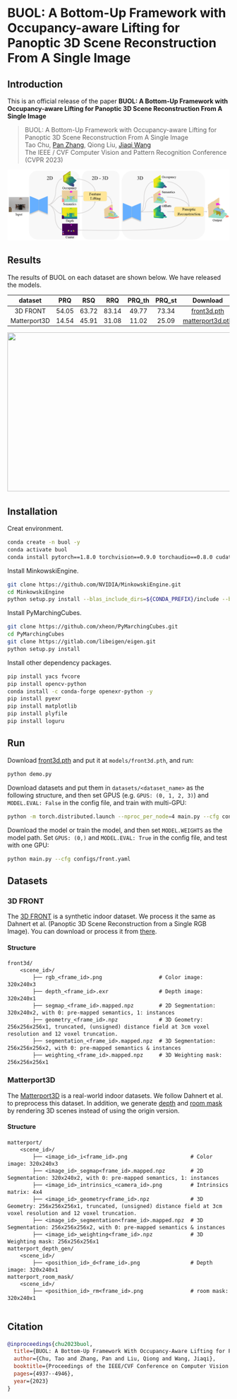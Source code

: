 # BUOL: A Bottom-Up Framework with Occupancy-aware Lifting for Panoptic 3D Scene Reconstruction From A Single Image

## Introduction
This is an official release of the paper **BUOL: A Bottom-Up Framework with Occupancy-aware Lifting
for Panoptic 3D Scene Reconstruction From A Single Image**

> BUOL: A Bottom-Up Framework with Occupancy-aware Lifting for Panoptic 3D Scene Reconstruction From A Single Image    
> Tao Chu, [Pan Zhang](https://panzhang0212.github.io/), Qiong Liu, [Jiaqi Wang](https://myownskyw7.github.io/)      
> The IEEE / CVF Computer Vision and Pattern Recognition Conference (CVPR 2023)

<p align="left">
    <img width=640 src="resources/framework.png"/>
</p>

## Results

The results of BUOL on each dataset are shown below. We have released the models.

|   dataset    |  PRQ  |  RSQ  |  RRQ   | PRQ_th | PRQ_st |                                                Download                                                |
|:------------:|:-----:|:-----:|:------:|:------:|:------:|:------------------------------------------------------------------------------------------------------:|
|   3D FRONT   | 54.05 | 63.72 | 83.14  | 49.77  | 73.34  |   [front3d.pth](https://drive.google.com/file/d/1DoRIc5-iMQNixTJ8EQc2h8VCb8NgEc6_/view?usp=sharing)    |
| Matterport3D | 14.54 | 45.91 | 31.08  | 11.02  | 25.09  | [matterport3d.pth](https://drive.google.com/file/d/1Ph0QGVgq_bYrugQdcVzDwotRf8IIBZ0W/view?usp=sharing) |

<p align="left">
    <img width=640 height=360 src="demo/demo.gif"/>
</p>

## Installation

Creat environment.
```bash
conda create -n buol -y
conda activate buol
conda install pytorch==1.8.0 torchvision==0.9.0 torchaudio==0.8.0 cudatoolkit=11.1 -c pytorch -c conda-forge -y
```


Install MinkowskiEngine.
```bash
git clone https://github.com/NVIDIA/MinkowskiEngine.git
cd MinkowskiEngine
python setup.py install --blas_include_dirs=${CONDA_PREFIX}/include --blas=openblas --force_cuda
```

Install PyMarchingCubes.
```bash
git clone https://github.com/xheon/PyMarchingCubes.git
cd PyMarchingCubes
git clone https://gitlab.com/libeigen/eigen.git
python setup.py install
```

Install other dependency packages.
```bash
pip install yacs fvcore
pip install opencv-python
conda install -c conda-forge openexr-python -y
pip install pyexr
pip install matplotlib
pip install plyfile
pip install loguru
```

## Run
Download [front3d.pth](https://drive.google.com/file/d/1DoRIc5-iMQNixTJ8EQc2h8VCb8NgEc6_/view?usp=sharing)
and put it at `models/front3d.pth`, and run:
```bash
python demo.py
```

Download datasets and put them in `datasets/<dataset_name>` as the following structure,
and then set GPUS (e.g. `GPUS: (0, 1, 2, 3)`) and `MODEL.EVAL: False` in the config file,
and train with multi-GPU:
```bash
python -m torch.distributed.launch --nproc_per_node=4 main.py --cfg configs/front.yaml
```

Download the model or train the model, and then set `MODEL.WEIGHTS` as the model path.
Set `GPUS: (0,)` and `MODEL.EVAL: True` in the config file, and test with one GPU:
```bash
python main.py --cfg configs/front.yaml
```

## Datasets

### 3D FRONT
The [3D FRONT](https://tianchi.aliyun.com/specials/promotion/alibaba-3d-scene-dataset) is a synthetic indoor dataset.
We process it the same as Dahnert et al. (Panoptic 3D Scene Reconstruction from a Single RGB Image).
You can download or process it from [there](https://github.com/xheon/panoptic-reconstruction).

#### Structure
```
front3d/
    <scene_id>/            
        ├── rgb_<frame_id>.png                  # Color image: 320x240x3
        ├── depth_<frame_id>.exr                # Depth image: 320x240x1
        ├── segmap_<frame_id>.mapped.npz        # 2D Segmentation: 320x240x2, with 0: pre-mapped semantics, 1: instances
        ├── geometry_<frame_id>.npz             # 3D Geometry: 256x256x256x1, truncated, (unsigned) distance field at 3cm voxel resolution and 12 voxel truncation.
        ├── segmentation_<frame_id>.mapped.npz  # 3D Segmentation: 256x256x256x2, with 0: pre-mapped semantics & instances
        ├── weighting_<frame_id>.mapped.npz     # 3D Weighting mask: 256x256x256x1
```

### Matterport3D
The [Matterport3D](https://niessner.github.io/Matterport/) is a real-world indoor datasets. We follow
Dahnert et al. to preprocess this dataset.
In addition, we generate [depth](https://drive.google.com/file/d/15xjRFmIk8vY089kveoZ4HM-6Ib0QhVRr/view?usp=sharing)
and [room mask](https://drive.google.com/file/d/1inOxqPge-DI5cmXBho8EtF1nPL0CTqKX/view?usp=sharing) by
rendering 3D scenes instead of using the origin version.

#### Structure
```
matterport/
    <scene_id>/            
        ├── <image_id>_i<frame_id>.png                    # Color image: 320x240x3
        ├── <image_id>_segmap<frame_id>.mapped.npz        # 2D Segmentation: 320x240x2, with 0: pre-mapped semantics, 1: instances
        ├── <image_id>_intrinsics_<camera_id>.png         # Intrinsics matrix: 4x4
        ├── <image_id>_geometry<frame_id>.npz             # 3D Geometry: 256x256x256x1, truncated, (unsigned) distance field at 3cm voxel resolution and 12 voxel truncation.
        ├── <image_id>_segmentation<frame_id>.mapped.npz  # 3D Segmentation: 256x256x256x2, with 0: pre-mapped semantics & instances
        ├── <image_id>_weighting<frame_id>.npz            # 3D Weighting mask: 256x256x256x1
matterport_depth_gen/
    <scene_id>/     
        ├── <posithion_id>_d<frame_id>.png                # Depth image: 320x240x1
matterport_room_mask/
    <scene_id>/   
        ├── <posithion_id>_rm<frame_id>.png               # room mask: 320x240x1


```



## Citation

```bibtex
@inproceedings{chu2023buol,
  title={BUOL: A Bottom-Up Framework With Occupancy-Aware Lifting for Panoptic 3D Scene Reconstruction From a Single Image},
  author={Chu, Tao and Zhang, Pan and Liu, Qiong and Wang, Jiaqi},
  booktitle={Proceedings of the IEEE/CVF Conference on Computer Vision and Pattern Recognition},
  pages={4937--4946},
  year={2023}
}
```




